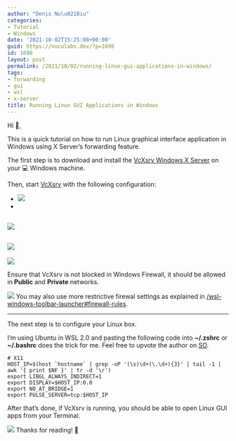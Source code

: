 ```yaml
---
author: "Denis Nu\u021Biu"
categories:
- Tutorial
- Windows
date: '2021-10-02T15:25:08+00:00'
guid: https://nuculabs.dev/?p=1690
id: 1690
layout: post
permalink: /2021/10/02/running-linux-gui-applications-in-windows/
tags:
- forwarding
- gui
- wsl
- x-server
title: Running Linux GUI Applications in Windows
---
```

Hi 👋,


This is a quick tutorial on how to run Linux graphical interface application in Windows using X Server’s forwarding feature.


The first step is to download and install the [VcXsrv Windows X Server](https://sourceforge.net/projects/vcxsrv/) on your 💻 Windows machine.


Then, start [VcXsrv](https://sourceforge.net/projects/vcxsrv/) with the following configuration:


- ![](/wp-content/uploads/2021/09/image-5.png?w=569)
- 
![](/wp-content/uploads/2021/09/image-6.png?w=573)
- 
![](/wp-content/uploads/2021/09/image-7.png?w=535)
- 
![](/wp-content/uploads/2021/09/image-8.png?w=540)


Ensure that VcXsrv is not blocked in Windows Firewall, it should be allowed in **Public** and **Private** networks.


![](/wp-content/uploads/2021/09/image-10.png?w=706)
You may also use more restrictive firewal settings as explained in [/wsl-windows-toolbar-launcher#firewall-rules](https://github.com/cascadium/wsl-windows-toolbar-launcher#firewall-rules).


- - - - - -


The next step is to configure your Linux box.


I’m using Ubuntu in WSL 2.0 and pasting the following code into **~/.zshrc** or **~/.bashrc** does the trick for me. Feel free to upvote the author on [SO](https://stackoverflow.com/a/65576810/4092044).


```
# X11
HOST_IP=$(host `hostname` | grep -oP '(\s)\d+(\.\d+){3}' | tail -1 | awk '{ print $NF }' | tr -d '\r')
export LIBGL_ALWAYS_INDIRECT=1
export DISPLAY=$HOST_IP:0.0
export NO_AT_BRIDGE=1
export PULSE_SERVER=tcp:$HOST_IP
```


After that’s done, if VcXsrv is running, you should be able to open Linux GUI apps from your Terminal.


![](/wp-content/uploads/2021/09/image-9.png?w=1024)
Thanks for reading! 🍺